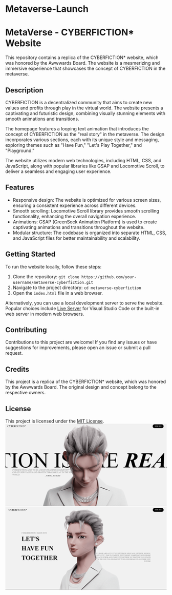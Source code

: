 # Metaverse-Launch
# MetaVerse - CYBERFICTION* Website

This repository contains a replica of the CYBERFICTION* website, which was honored by the Awwwards Board. The website is a mesmerizing and immersive experience that showcases the concept of CYBERFICTION in the metaverse.

## Description

CYBERFICTION is a decentralized community that aims to create new values and profits through play in the virtual world. The website presents a captivating and futuristic design, combining visually stunning elements with smooth animations and transitions.

The homepage features a looping text animation that introduces the concept of CYBERFICTION as the "real story" in the metaverse. The design incorporates various sections, each with its unique style and messaging, exploring themes such as "Have Fun," "Let's Play Together," and "Playground."

The website utilizes modern web technologies, including HTML, CSS, and JavaScript, along with popular libraries like GSAP and Locomotive Scroll, to deliver a seamless and engaging user experience.

## Features

- Responsive design: The website is optimized for various screen sizes, ensuring a consistent experience across different devices.
- Smooth scrolling: Locomotive Scroll library provides smooth scrolling functionality, enhancing the overall navigation experience.
- Animations: GSAP (GreenSock Animation Platform) is used to create captivating animations and transitions throughout the website.
- Modular structure: The codebase is organized into separate HTML, CSS, and JavaScript files for better maintainability and scalability.

## Getting Started

To run the website locally, follow these steps:

1. Clone the repository: `git clone https://github.com/your-username/metaverse-cyberfiction.git`
2. Navigate to the project directory: `cd metaverse-cyberfiction`
3. Open the `index.html` file in a web browser.

Alternatively, you can use a local development server to serve the website. Popular choices include [Live Server](https://marketplace.visualstudio.com/items?itemName=ritwickdey.LiveServer) for Visual Studio Code or the built-in web server in modern web browsers.

## Contributing

Contributions to this project are welcome! If you find any issues or have suggestions for improvements, please open an issue or submit a pull request.

## Credits

This project is a replica of the CYBERFICTION* website, which was honored by the Awwwards Board. The original design and concept belong to the respective owners.

## License

This project is licensed under the [MIT License](LICENSE).
![alt text](image.png)
![alt text](image-1.png)